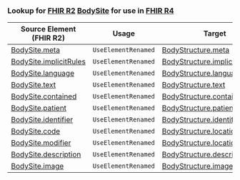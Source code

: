 ### Lookup for [FHIR R2](https://hl7.org/fhir/DSTU2/) [BodySite](https://hl7.org/fhir/DSTU2/BodySite.html) for use in [FHIR R4](https://hl7.org/fhir/R4/)

| Source Element (FHIR R2) | Usage | Target |
| -------------- | ----- | ------ |
| [BodySite.meta](https://hl7.org/fhir/DSTU2/BodySite.html#resource) | `UseElementRenamed` | [BodyStructure.meta](https://hl7.org/fhir/R4/BodyStructure.html#resource) |
| [BodySite.implicitRules](https://hl7.org/fhir/DSTU2/BodySite.html#resource) | `UseElementRenamed` | [BodyStructure.implicitRules](https://hl7.org/fhir/R4/BodyStructure.html#resource) |
| [BodySite.language](https://hl7.org/fhir/DSTU2/BodySite.html#resource) | `UseElementRenamed` | [BodyStructure.language](https://hl7.org/fhir/R4/BodyStructure.html#resource) |
| [BodySite.text](https://hl7.org/fhir/DSTU2/BodySite.html#resource) | `UseElementRenamed` | [BodyStructure.text](https://hl7.org/fhir/R4/BodyStructure.html#resource) |
| [BodySite.contained](https://hl7.org/fhir/DSTU2/BodySite.html#resource) | `UseElementRenamed` | [BodyStructure.contained](https://hl7.org/fhir/R4/BodyStructure.html#resource) |
| [BodySite.patient](https://hl7.org/fhir/DSTU2/BodySite.html#resource) | `UseElementRenamed` | [BodyStructure.patient](https://hl7.org/fhir/R4/BodyStructure.html#resource) |
| [BodySite.identifier](https://hl7.org/fhir/DSTU2/BodySite.html#resource) | `UseElementRenamed` | [BodyStructure.identifier](https://hl7.org/fhir/R4/BodyStructure.html#resource) |
| [BodySite.code](https://hl7.org/fhir/DSTU2/BodySite.html#resource) | `UseElementRenamed` | [BodyStructure.location](https://hl7.org/fhir/R4/BodyStructure.html#resource) |
| [BodySite.modifier](https://hl7.org/fhir/DSTU2/BodySite.html#resource) | `UseElementRenamed` | [BodyStructure.locationQualifier](https://hl7.org/fhir/R4/BodyStructure.html#resource) |
| [BodySite.description](https://hl7.org/fhir/DSTU2/BodySite.html#resource) | `UseElementRenamed` | [BodyStructure.description](https://hl7.org/fhir/R4/BodyStructure.html#resource) |
| [BodySite.image](https://hl7.org/fhir/DSTU2/BodySite.html#resource) | `UseElementRenamed` | [BodyStructure.image](https://hl7.org/fhir/R4/BodyStructure.html#resource) |
